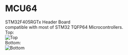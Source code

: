 # MCU64
STM32F405RGTx Header Board  
compatible with most of STM32 TQFP64 Microcontrollers.    
Top:  
![Top](https://live.staticflickr.com/65535/49983474698_37bf8e7ff9_o.png "Top")  
Bottom:    
![Bottom](https://live.staticflickr.com/65535/49983995946_71422efe5b_o.png "Bottom")
